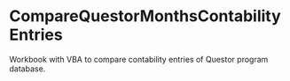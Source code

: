 # CompareQuestorMonthsContabilityEntries
Workbook with VBA to compare contability entries of Questor program database.
